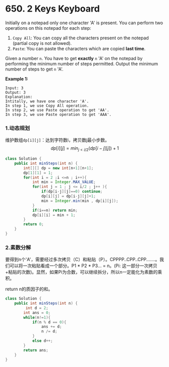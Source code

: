 # 650. 2 Keys Keyboard

Initially on a notepad only one character 'A' is present. You can perform two operations on this notepad for each step:

1. `Copy All`: You can copy all the characters present on the notepad (partial copy is not allowed).
2. `Paste`: You can paste the characters which are copied **last time**.

Given a number `n`. You have to get **exactly** `n` 'A' on the notepad by performing the minimum number of steps permitted. Output the minimum number of steps to get `n` 'A'.

**Example 1:**

```
Input: 3
Output: 3
Explanation:
Intitally, we have one character 'A'.
In step 1, we use Copy All operation.
In step 2, we use Paste operation to get 'AA'.
In step 3, we use Paste operation to get 'AAA'.
```

### 1.动态规划

维护数组`dp[i][j]`：达到字符数i，拷贝数j最小步数。
$$
dp[i][j] = min_{j<i/2}(dp[i-j][j]) + 1
$$

```java
class Solution {
    public int minSteps(int n) {
        int[][] dp = new int[n+1][n+1];
        dp[1][1] = 1;
        for(int i = 2 ;i <=n ; i++){
            int min = Integer.MAX_VALUE;
            for(int j = 1 ; j <= i/2 ; j++ ){
                if(dp[i-j][j]==0) continue;
                dp[i][j] = dp[i-j][j]+1;
                min = Integer.min(min , dp[i][j]);
            }
            if(i==n) return min;
            dp[i][i] = min + 1;
        }
        return 0;
    }
}
```

### 2.素数分解

要得到n个'A'，需要经过多次拷贝（C）和粘贴（P）。CPPPP..CPP..CPP.......。我们可以将一次粘贴看成一个部分。P1 * P2 * P3... = n。(Pi: 这一部分一次拷贝+粘贴的次数)。显然，如果Pi为合数，可以继续拆分，所以n一定能化为素数的乘积。

return n的质因子的和。

```java
class Solution {
    public int minSteps(int n) {
         int d = 2;
        int ans = 0;
        while(n!=1){
            if(n % d == 0){
                ans += d;
                n /= d;
            }
            else d++;
        }
        return ans;
    }
}
```

